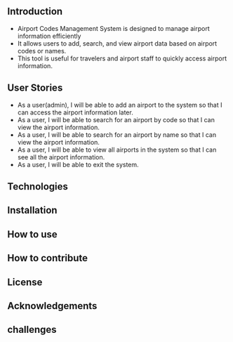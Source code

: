## Introduction
- Airport Codes Management System is designed to manage airport information efficiently
- It allows users to add, search, and view airport data based on airport codes or names.
- This tool is useful for travelers and airport staff to quickly access airport information.

## User Stories
- As a user(admin), I will be able to add an airport to the system so that I can access the airport information later.
- As a user, I will be able to search for an airport by code so that I can view the airport information.
- As a user, I will be able to search for an airport by name so that I can view the airport information.
- As a user, I will be able to view all airports in the system so that I can see all the airport information.
- As a user, I will be able  to exit the system.

## Technologies
## Installation
## How to use
## How to contribute
## License
## Acknowledgements
## challenges
